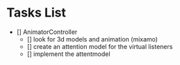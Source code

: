 # Tasks List
- [] AnimatorController
  - [] look for 3d models and animation (mixamo)
  - [] create an attention model for the virtual listeners
  - [] implement the attentmodel
